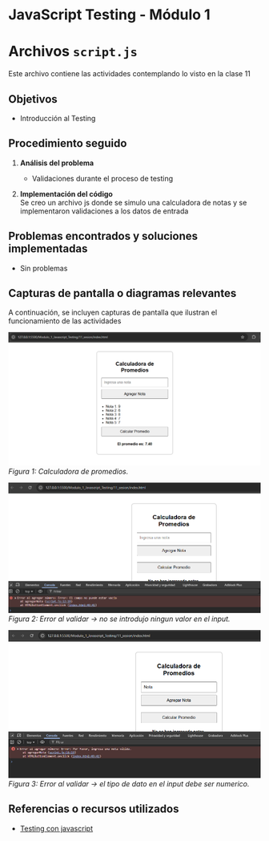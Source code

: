 # JavaScript Testing - Módulo 1


# Archivos `script.js`

Este archivo contiene las actividades contemplando lo visto en la clase 11

## Objetivos 

- Introducción al Testing

## Procedimiento seguido

1. **Análisis del problema**  
   -  Validaciones durante el proceso de testing

2. **Implementación del código**  
    Se creo un archivo js donde se simulo una calculadora de notas y se implementaron validaciones a los datos de entrada


## Problemas encontrados y soluciones implementadas

- Sin problemas

## Capturas de pantalla o diagramas relevantes

A continuación, se incluyen capturas de pantalla que ilustran el funcionamiento de las actividades

![Salida de pruebas](Capturas/img.png)  
*Figura 1: Calculadora de promedios.*

![Salida de pruebas](Capturas/img2.png)  
*Figura 2: Error al validar -> no se introdujo ningun valor en el input.*

![Salida de pruebas](Capturas/img3.png)  
*Figura 3: Error al validar -> el tipo de dato en el input debe ser numerico.*


## Referencias o recursos utilizados

- [Testing con javascript](https://www.baumannzone.dev/blog/testing-con-javascript)
